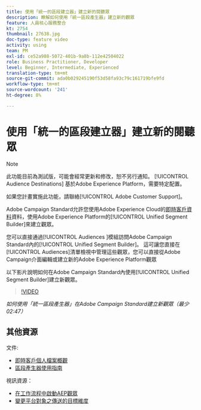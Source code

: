 ```yaml
---
title: 使用「統一的區段建立器」建立新的閱聽眾
description: 瞭解如何使用「統一區段產生器」建立新的觀眾
feature: 人員核心服務整合
kt: 2754
thumbnail: 27638.jpg
doc-type: feature video
activity: using
team: PM
exl-id: ce52a988-5072-401b-9a8b-112e42504022
role: Business Practitioner, Developer
level: Beginner, Intermediate, Experienced
translation-type: tm+mt
source-git-commit: ada0b029245190f53d58fa93c79c161719bfe9fd
workflow-type: tm+mt
source-wordcount: '241'
ht-degree: 8%

---
```


# 使用「統一的區段建立器」建立新的閱聽眾

>[!NOTE]
>
>此功能目前為測試版，可能會經常更新和修改，恕不另行通知。 [!UICONTROL Audience Destinations] 基於Adobe Experience Platform，需要特定配置。
>
>如果您計畫實施此功能，請聯絡[!UICONTROL Adobe Customer Support]。

Adobe Campaign Standard允許您使用Adobe Experience Cloud的[即時客戶資料](https://docs.adobe.com/content/help/en/platform-learn/tutorials/profiles/understanding-the-real-time-customer-profile.html)資料，使用Adobe Experience Platform的[!UICONTROL Unified Segment Builder]來建立觀眾。

您可以直接通過[!UICONTROL Audiences ]模組訪問Adobe Campaign Standard內的[!UICONTROL Unified Segment Builder]。 這可讓您直接在[!UICONTROL Audiences]清單檢視中管理這些觀眾，您可以直接從Adobe Campaign介面編輯或建立新的Adobe Experience Platform觀眾

以下影片說明如何在Adobe Campaign Standard內使用[!UICONTROL Unified Segment Builder]建立新觀眾。

>[!VIDEO](https://video.tv.adobe.com/v/27638?quality=12)

*如何使用「統一區段產生器」在Adobe Campaign Standard建立新觀眾（最少02:47）*

## 其他資源

文件:

* [即時客戶個人檔案概觀](https://www.adobe.io/apis/experienceplatform/home/profile-identity-segmentation/profile-identity-segmentation-services.html#!api-specification/markdown/narrative/technical_overview/unified_profile_architectural_overview/unified_profile_architectural_overview.md)
* [區段產生器使用指南](https://www.adobe.io/apis/experienceplatform/home/profile-identity-segmentation/profile-identity-segmentation-services.html#!api-specification/markdown/narrative/technical_overview/segmentation/segment-builder-guide.md)

視訊資源：

* [在工作流程中啟動AEP觀眾](/help/profiles-and-audiences/audience-destinations/activating-aep-audiences.md)
* [變更平台對象之傳送的目標維度](/help/profiles-and-audiences/audience-destinations/changing-targeting-dimension.md)
